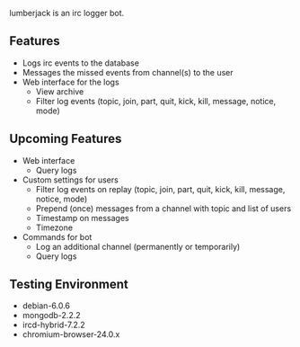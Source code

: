 lumberjack is an irc logger bot.

## Features

- Logs irc events to the database
- Messages the missed events from channel(s) to the user
- Web interface for the logs
  - View archive
  - Filter log events (topic, join, part, quit, kick, kill, message, notice, mode)

## Upcoming Features

- Web interface
  - Query logs
- Custom settings for users
  - Filter log events on replay (topic, join, part, quit, kick, kill, message, notice, mode)
  - Prepend (once) messages from a channel with topic and list of users
  - Timestamp on messages
  - Timezone
- Commands for bot
  - Log an additional channel (permanently or temporarily)
  - Query logs

## Testing Environment

- debian-6.0.6
- mongodb-2.2.2
- ircd-hybrid-7.2.2
- chromium-browser-24.0.x
